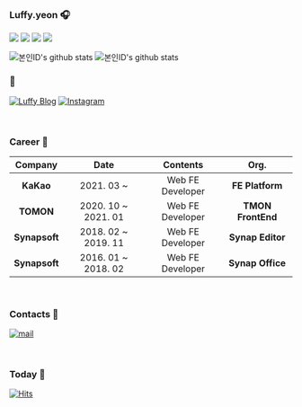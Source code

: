 ### Luffy.yeon 🎧

<p>
  <img src="https://img.shields.io/badge/js-Javascript-brightgreen"/>
  <img src="https://img.shields.io/badge/ts-Typescript-blue"/>
  <img src="https://img.shields.io/badge/-Reactjs-9cf"/>
  <img src="https://img.shields.io/badge/-Nextjs-ff69b4"/>
<p/>

<!--
**kimsangyeon/kimsangyeon** is a ✨ _special_ ✨ repository because its `README.md` (this file) appears on your GitHub profile.

Here are some ideas to get you started:

- 🔭 I’m currently working on ...
- 🌱 I’m currently learning ...
- 👯 I’m looking to collaborate on ...
- 🤔 I’m looking for help with ...
- 💬 Ask me about ...
- 📫 How to reach me: ...
- 😄 Pronouns: ...
- ⚡ Fun fact: ...
-->

![본인ID's github stats](https://github-readme-stats.vercel.app/api?username=kimsangyeon&show_icons=true)
![본인ID's github stats](https://github-readme-stats.vercel.app/api/top-langs/?username=kimsangyeon&show_icons=true&hide_border=true&title_color=004386&icon_color=004386&layout=compact)

### 🔗

[![Luffy Blog](https://img.shields.io/badge/blog-Luffy%20Blog-yellow)](https://kimsangyeon-github-io.vercel.app)
[![Instagram](https://img.shields.io/badge/-Instagram-ff69b4)](https://www.instagram.com/luffy.yeon/?hl=ko)

<br />

### Career 🏬

| **Company** | **Date** | **Contents** | **Org.** |
|:--------:|:--------:|:--------:|:--------:|
| **KaKao** | 2021. 03 ~ | Web FE Developer | **FE Platform** |
| **TOMON** | 2020. 10 ~ 2021. 01 | Web FE Developer | **TMON FrontEnd** |
| **Synapsoft** | 2018. 02 ~ 2019. 11| Web FE Developer | **Synap Editor** |
| **Synapsoft** | 2016. 01 ~ 2018. 02| Web FE Developer | **Synap Office** |

<br />

### Contacts 📩

[![mail](https://img.shields.io/badge/Gmail-d14836?style=flat-square&logo=Gmail&logoColor=white&link=mailto:overflowscript@gmail.com)](mailto:overflowscript@gmail.com)


<br />

### Today 📅

[![Hits](https://hits.seeyoufarm.com/api/count/incr/badge.svg?url=https%3A%2F%2Fgithub.com%2Fkimsangyeon%2Fhit-counter&count_bg=%2379C83D&title_bg=%23555555&icon=&icon_color=%23E7E7E7&title=hits&edge_flat=false)](https://hits.seeyoufarm.com)
